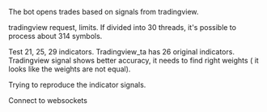 The bot opens trades based on signals from tradingview.

tradingview request, limits. If divided into 30 threads, it's possible to process about 314 symbols. 

Test 21, 25, 29 indicators. Tradingview_ta has 26 original indicators. Tradingview signal shows better accuracy, it needs to find right weights ( it looks like the weights are not equal).

Trying to reproduce the indicator signals.

Connect to websockets